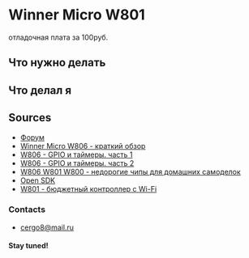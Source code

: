 # Winner Micro W801
отладочная плата за 100руб.

## Что нужно делать

## Что делал я

## Sources
+ [Форум](http://forum.easyelectronics.ru/viewtopic.php?f=8&t=46369)
+ [Winner Micro W806 - краткий обзор](http://we.easyelectronics.ru/part/winner-micro-w806---kratkiy-obzor.html)
+ [W806 - GPIO и таймеры. часть 1](http://we.easyelectronics.ru/part/w806-gpio-i-taymery-chast-1.html)
+ [W806 - GPIO и таймеры. часть 2](http://we.easyelectronics.ru/part/w806-gpio-i-taymery-chast-2.html)
+ [W806 W801 W800 - недорогие чипы для домашних самоделок](https://mysku.club/blog/aliexpress/91119.html)
+ [Open SDK](https://github.com/ganhailin/wm_sdk_w801)
+ [W801 - бюджетный контроллер с Wi-Fi](http://we.easyelectronics.ru/part/w801---byudzhetnyy-kontroller-s-wi-fi.html)

### Contacts

- cergo8@mail.ru

#### Stay tuned!